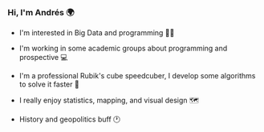 ### Hi, I'm Andrés 🌍

- I'm interested in Big Data and programming 👨‍🎓

- I'm working in some academic groups about programming and prospective 💻

- I'm a professional Rubik's cube speedcuber, I develop some algorithms to solve it faster 💠

- I really enjoy statistics, mapping, and visual design 🗺

- History and geopolitics buff 🕐



